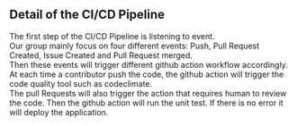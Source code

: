 ## Detail of the CI/CD Pipeline ##
The first step of the CI/CD Pipeline is listening to event.  
Our group mainly focus on four different events: Push, Pull Request Created, Issue Created and Pull Request merged.  
Then these events will trigger different github action workflow accordingly.  
At each time a contributor push the code, the github action will trigger the code quality tool such as codeclimate.  
The pull Requests will also trigger the action that requires human to review the code.
Then the github action will run the unit test. If there is no error it will deploy the application.  


 
 
